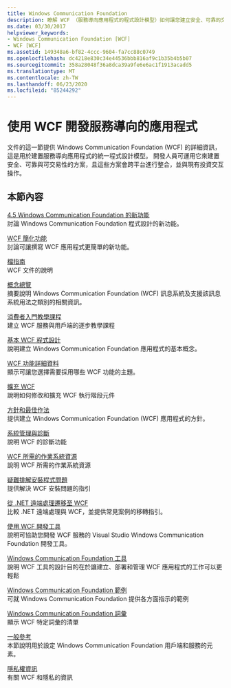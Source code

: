 ```yaml
---
title: Windows Communication Foundation
description: 瞭解 WCF （服務導向應用程式的程式設計模型）如何讓您建立安全、可靠的交易式解決方案。
ms.date: 03/30/2017
helpviewer_keywords:
- Windows Communication Foundation [WCF]
- WCF [WCF]
ms.assetid: 149348a6-bf82-4ccc-9604-fa7cc88c0749
ms.openlocfilehash: dc4218e830c34e44536bbb816af9c1b35b4b5b07
ms.sourcegitcommit: 358a28048f36a8dca39a9fe6e6ac1f1913acadd5
ms.translationtype: MT
ms.contentlocale: zh-TW
ms.lasthandoff: 06/23/2020
ms.locfileid: "85244292"
---
```

# <a name="develop-service-oriented-applications-with-wcf"></a>使用 WCF 開發服務導向的應用程式

文件的這一節提供 Windows Communication Foundation (WCF) 的詳細資訊，這是用於建置服務導向應用程式的統一程式設計模型。 開發人員可運用它來建置安全、可靠與可交易性的方案，且這些方案會跨平台進行整合，並與現有投資交互操作。

## <a name="in-this-section"></a>本節內容

 [4.5 Windows Communication Foundation 的新功能](whats-new.md)\
 討論 Windows Communication Foundation 程式設計的新功能。

 [WCF 簡化功能](wcf-simplification-features.md)\
 討論可讓撰寫 WCF 應用程式更簡單的新功能。

 [檔指南](guide-to-the-documentation.md)\
 WCF 文件的說明

 [概念總覽](conceptual-overview.md)\
 摘要說明 Windows Communication Foundation (WCF) 訊息系統及支援該訊息系統用法之類別的相關資訊。

 [消費者入門教學課程](getting-started-tutorial.md)\
 建立 WCF 服務與用戶端的逐步教學課程

 [基本 WCF 程式設計](basic-wcf-programming.md)\
 說明建立 Windows Communication Foundation 應用程式的基本概念。

 [WCF 功能詳細資料](./feature-details/index.md)\
 顯示可讓您選擇需要採用哪些 WCF 功能的主題。

 [擴充 WCF](./extending/index.md)\
 說明如何修改和擴充 WCF 執行階段元件

 [方針和最佳作法](guidelines-and-best-practices.md)\
 提供建立 Windows Communication Foundation (WCF) 應用程式的方針。

 [系統管理與診斷](./diagnostics/index.md)\
 說明 WCF 的診斷功能

 [WCF 所需的作業系統資源](operating-system-resources-required-by-wcf.md)\
 說明 WCF 所需的作業系統資源

 [疑難排解安裝程式問題](troubleshooting-setup-issues.md)\
 提供解決 WCF 安裝問題的指引

 [從 .NET 遠端處理遷移至 WCF](migrating-from-net-remoting-to-wcf.md)\
 比較 .NET 遠端處理與 WCF，並提供常見案例的移轉指引。

 [使用 WCF 開發工具](using-the-wcf-development-tools.md)\
 說明可協助您開發 WCF 服務的 Visual Studio Windows Communication Foundation 開發工具。

 [Windows Communication Foundation 工具](tools.md)\
 說明 WCF 工具的設計目的在於讓建立、部署和管理 WCF 應用程式的工作可以更輕鬆

 [Windows Communication Foundation 範例](./samples/index.md)\
 可就 Windows Communication Foundation 提供各方面指示的範例

 [Windows Communication Foundation 詞彙](glossary.md)\
 顯示 WCF 特定詞彙的清單

 [一般參考](general-reference.md)\
 本節說明用於設定 Windows Communication Foundation 用戶端和服務的元素。

 [隱私權資訊](privacy-information.md)\
 有關 WCF 和隱私的資訊
